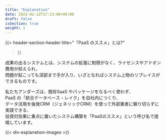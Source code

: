 ```yaml
---
title: "Explanation"
date: 2023-02-22T17:13:06+09:00
draft: false
isSection: true
weight: 1
---
```


{{< header-section-header 
    title="<span class='text-[#01A2EB]'>「PaaS のススメ」</span>とは?"
>}}

<p class ="mb-12">
成果の出るシステムとは、システムの拡張に制限がなく、ライセンスやアドオン費用が抑えられ、<br>
問題が起こっても深部まで手が入り、いざとなればシステム上物のリプレイスができるものです。
</p>

<p>
私たちアンダーズは、既存SaaS やパッケージをなるべく使わず、<br>
PaaS の「統合データベース・レイク」を自社内につくり、<br>
データ活用を後発CRM（ジェネリックCRM）を使って外部業者に頼り切らずに実践できる、<br>
投資対効果に重点に置いたシステム構築を「PaaSのススメ」という呼び名で提唱しています。
</p>

{{< div-explanetion-images >}}